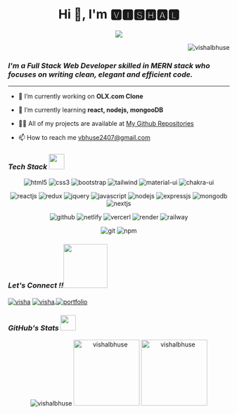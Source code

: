 <h1 align="center">Hi 👋, I'm 🆅🅸🆂🅷🅰🅻 </h1>

<p align="center">
  <a href="https://github.com/DenverCoder1/readme-typing-svg"><img src="https://readme-typing-svg.herokuapp.com?lines=Computer+Science+Student;Full+Stack+Web+Developer;Always%20learning%20new%20things&center=true&width=380&height=45"></a>
</p>

<!-- profile views-->
<p align="right"> <img src="https://komarev.com/ghpvc/?username=vishalbhuse&label=Profile%20views&color=5E9F00&style=flat" alt="vishalbhuse" /> </p>

<h3><i>I'm a Full Stack Web Developer skilled in MERN stack who focuses on writing clean, elegant and efficient code.</i></h3>
<hr/>

- 🔭 I’m currently working on **OLX.com Clone**

- 🌱 I’m currently learning **react, nodejs, mongooDB**

- 👨‍💻 All of my projects are available at <a target="_blank" href="https://github.com/VishalBhuse?tab=repositories"> My Github Repositories</a>

- 📫 How to reach me vbhuse2407@gmail.com




<p align="left">
</p>
<h3><i>Tech Stack <img src="https://camo.githubusercontent.com/beb64ff21c883e318e4f5db5231c2ba4175705bea1c9249e82a41ab375db4f75/68747470733a2f2f6d65646961322e67697068792e636f6d2f6d656469612f51737347456d706b79454f684243623765312f67697068792e6769663f6369643d656366303565343761306e336769316266716e74716d6f62386739616964316f796a327772336473336d67373030626c267269643d67697068792e676966" width="35"/></i></h3>


<p align="center">
<img src="https://img.shields.io/badge/HTML5-E34F26?style=for-the-badge&logo=html5&logoColor=white" alt="html5"/>
<img src="https://img.shields.io/badge/CSS3-1572B6?style=for-the-badge&logo=css3&logoColor=white" alt="css3"/>
<img src="https://img.shields.io/badge/Bootstrap-563D7C?style=for-the-badge&logo=bootstrap&logoColor=white" alt="bootstrap"/>
<img src="https://img.shields.io/badge/Tailwind_CSS-38B2AC?style=for-the-badge&logo=tailwind-css&logoColor=white" alt="tailwind"/>  
<img src="https://img.shields.io/badge/Material%20UI-007FFF?style=for-the-badge&logo=mui&logoColor=white" alt="material-ui"/>
<img src="https://img.shields.io/badge/Chakra%20UI-3bc7bd?style=for-the-badge&logo=chakraui&logoColor=white" alt="chakra-ui"/> 
</p>

<p align="center">  
  <img src="https://img.shields.io/badge/React-20232A?style=for-the-badge&logo=react&logoColor=61DAFB" alt="reactjs" />  
  <img src="https://img.shields.io/badge/Redux-593D88?style=for-the-badge&logo=redux&logoColor=white" alt="redux" />
  <img src="https://img.shields.io/badge/jQuery-0769AD?style=for-the-badge&logo=jquery&logoColor=white" alt="jquery" />
  <img src="https://img.shields.io/badge/JavaScript-323330?style=for-the-badge&logo=javascript&logoColor=F7DF1E" alt="javascript"/>  
  <img src="https://img.shields.io/badge/node.js-6DA55F?style=for-the-badge&logo=node.js&logoColor=white" alt="nodejs"/>
   <img src="https://img.shields.io/badge/express.js-6DA55F?style=for-the-badge&logo=node.js&logoColor=white" alt="expressjs"/>
  <img src="https://img.shields.io/badge/MongoDB-4EA94B?style=for-the-badge&logo=mongodb&logoColor=white" alt="mongodb"/>  
  <img src="https://img.shields.io/badge/Next-black?style=for-the-badge&logo=next.js&logoColor=white" alt="nextjs"/>
</p>

<p align="center">  
     <img src="https://img.shields.io/badge/GitHub-100000?style=for-the-badge&logo=github&logoColor=white" alt="github"/>
     <img src="https://img.shields.io/badge/Netlify-00C7B7?style=for-the-badge&logo=netlify&logoColor=white" alt="netlify">
     <img src="https://img.shields.io/badge/Vercel-000000?style=for-the-badge&logo=vercel&logoColor=white" alt="vercerl">
  <img src="https://img.shields.io/badge/Render-%46E3B7?style=for-the-badge&logo=vercel&logoColor=white" alt="render">
  <img src="https://img.shields.io/badge/Railway-0B0D0E.svg?style=for-the-badge&logo=Railway&logoColor=white" alt="railway">
</p>

<p align="center"> 
   <img src="https://img.shields.io/badge/Git-f44d27?style=for-the-badge&logo=git&logoColor=white" alt="git"/> 
   <img src="https://img.shields.io/badge/npm-CB3837?style=for-the-badge&logo=npm&logoColor=white" alt="npm"/>  
</p>

<h3><i>Let's Connect !!<img src="https://raw.githubusercontent.com/ShahriarShafin/ShahriarShafin/main/Assets/handshake.gif" width="100" /></i></h3>
<p align="left">
      <a href="https://www.linkedin.com/in/vishal-bhuse-626239216/" target="_blank"><img align="center" src="https://img.shields.io/badge/LinkedIn-0077B5?style=for-the-badge&logo=linkedin&logoColor=white" alt="visha" ></a>
      <a title="vbhuse2407@gmail.com" href="mailto:vbhuse2407@gmail.com" target="_blank"><img align="center" src="https://img.shields.io/badge/Gmail-D14836?style=for-the-badge&logo=gmail&logoColor=white" alt="visha" >
      </a>      
      <a title="portfolio" href="https://vishal-bhuse-portfolio.vercel.app" target="_blank"><img align="center" src="https://img.shields.io/badge/Portfolio-%23000000.svg?style=for-the-badge&logo=firefox&logoColor=#FF7139" alt="portfolio" >
      </a>
      


<h3><i>GitHub's Stats <img         src="https://camo.githubusercontent.com/f11b92476ee793cfe97f20e0564ab552bd9bd670179d7b6772c59bb4d3218ca6/68747470733a2f2f692e70696e696d672e636f6d2f6f726967696e616c732f36352f63342f66342f36356334663435323537316265313236316539633632336637646134383861632e676966" width="35"/></i></h3>

<p align="center">
  <img src="https://github-profile-summary-cards.vercel.app/api/cards/profile-details?username=vishalbhuse&theme=dracula" alt="vishalbhuse"  />
  <img src="https://github-readme-stats.vercel.app/api?username=vishalbhuse&show_icons=true&locale=en&theme=react" alt="vishalbhuse"  height="150"   />
  <img src="https://github-readme-stats.vercel.app/api/top-langs?username=vishalbhuse&show_icons=true&locale=en&layout=compact&theme=react" alt="vishalbhuse"   height="150" />
</p>

